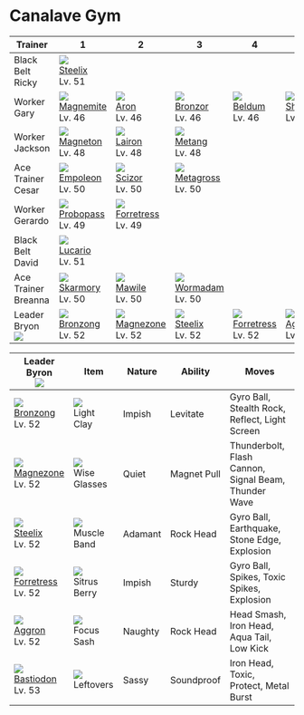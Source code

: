 # Canalave Gym

Trainer                    | 1                                   | 2                                    | 3                                   | 4                                    | 5                                  | 6                                   | 
---                        | ---                                 | ---                                  | ---                                 | ---                                  | ---                                | ---                                 | 
Black Belt Ricky           | ![][208]<br> [Steelix]<br> Lv. 51   | &nbsp;                               | &nbsp;                              | &nbsp;                               | &nbsp;                             | &nbsp;                              | 
Worker Gary                | ![][081]<br> [Magnemite]<br> Lv. 46 | ![][304]<br> [Aron]<br> Lv. 46       | ![][436]<br> [Bronzor]<br> Lv. 46   | ![][374]<br> [Beldum]<br> Lv. 46     | ![][410]<br> [Shieldon]<br> Lv. 46 | &nbsp;                              | 
Worker Jackson             | ![][082]<br> [Magneton]<br> Lv. 48  | ![][305]<br> [Lairon]<br> Lv. 48     | ![][375]<br> [Metang]<br> Lv. 48    | &nbsp;                               | &nbsp;                             | &nbsp;                              | 
Ace Trainer Cesar          | ![][395]<br> [Empoleon]<br> Lv. 50  | ![][212]<br> [Scizor]<br> Lv. 50     | ![][376]<br> [Metagross]<br> Lv. 50 | &nbsp;                               | &nbsp;                             | &nbsp;                              | 
Worker Gerardo             | ![][476]<br> [Probopass]<br> Lv. 49 | ![][205]<br> [Forretress]<br> Lv. 49 | &nbsp;                              | &nbsp;                               | &nbsp;                             | &nbsp;                              | 
Black Belt David           | ![][448]<br> [Lucario]<br> Lv. 51   | &nbsp;                               | &nbsp;                              | &nbsp;                               | &nbsp;                             | &nbsp;                              | 
Ace Trainer Breanna        | ![][227]<br> [Skarmory]<br> Lv. 50  | ![][303]<br> [Mawile]<br> Lv. 50     | ![][413]<br> [Wormadam]<br> Lv. 50  | &nbsp;                               | &nbsp;                             | &nbsp;                              | 
Leader Bryon<br>![][byron] | ![][437]<br> [Bronzong]<br> Lv. 52  | ![][462]<br> [Magnezone]<br> Lv. 52  | ![][208]<br> [Steelix]<br> Lv. 52   | ![][205]<br> [Forretress]<br> Lv. 52 | ![][306]<br> [Aggron]<br> Lv. 52   | ![][411]<br> [Bastiodon]<br> Lv. 53 | 

Leader Byron<br>![][byron]           | Item                               | Nature  | Ability     | Moves                                                | 
---                                  | ---                                | ---     | ---         | ---                                                  | 
![][437]<br> [Bronzong]<br> Lv. 52   | ![][light-clay]<br> Light Clay     | Impish  | Levitate    | Gyro Ball, Stealth Rock, Reflect, Light Screen       | 
![][462]<br> [Magnezone]<br> Lv. 52  | ![][wise-glasses]<br> Wise Glasses | Quiet   | Magnet Pull | Thunderbolt, Flash Cannon, Signal Beam, Thunder Wave | 
![][208]<br> [Steelix]<br> Lv. 52    | ![][muscle-band]<br> Muscle Band   | Adamant | Rock Head   | Gyro Ball, Earthquake, Stone Edge, Explosion         | 
![][205]<br> [Forretress]<br> Lv. 52 | ![][sitrus-berry]<br> Sitrus Berry | Impish  | Sturdy      | Gyro Ball, Spikes, Toxic Spikes, Explosion           | 
![][306]<br> [Aggron]<br> Lv. 52     | ![][focus-sash]<br> Focus Sash     | Naughty | Rock Head   | Head Smash, Iron Head, Aqua Tail, Low Kick           | 
![][411]<br> [Bastiodon]<br> Lv. 53  | ![][leftovers]<br> Leftovers       | Sassy   | Soundproof  | Iron Head, Toxic, Protect, Metal Burst               | 

[Magnemite]: ../../pokemon_changes/081/
[Magneton]: ../../pokemon_changes/082/
[Forretress]: ../../pokemon_changes/205/
[Steelix]: ../../pokemon_changes/208/
[Scizor]: ../../pokemon_changes/212/
[Skarmory]: ../../pokemon_changes/227/
[Mawile]: ../../pokemon_changes/303/
[Aron]: ../../pokemon_changes/304/
[Lairon]: ../../pokemon_changes/305/
[Aggron]: ../../pokemon_changes/306/
[Beldum]: ../../pokemon_changes/374/
[Metang]: ../../pokemon_changes/375/
[Metagross]: ../../pokemon_changes/376/
[Empoleon]: ../../pokemon_changes/395/
[Shieldon]: ../../pokemon_changes/410/
[Bastiodon]: ../../pokemon_changes/411/
[Wormadam]: ../../pokemon_changes/413/
[Bronzor]: ../../pokemon_changes/436/
[Bronzong]: ../../pokemon_changes/437/
[Lucario]: ../../pokemon_changes/448/
[Magnezone]: ../../pokemon_changes/462/
[Probopass]: ../../pokemon_changes/476/
[focus-sash]: ../img/items/focus-sash.png
[leftovers]: ../img/items/leftovers.png
[light-clay]: ../img/items/light-clay.png
[muscle-band]: ../img/items/muscle-band.png
[sitrus-berry]: ../img/items/sitrus-berry.png
[wise-glasses]: ../img/items/wise-glasses.png
[081]: ../img/pokemon/081.png
[082]: ../img/pokemon/082.png
[205]: ../img/pokemon/205.png
[208]: ../img/pokemon/208.png
[212]: ../img/pokemon/212.png
[227]: ../img/pokemon/227.png
[303]: ../img/pokemon/303.png
[304]: ../img/pokemon/304.png
[305]: ../img/pokemon/305.png
[306]: ../img/pokemon/306.png
[374]: ../img/pokemon/374.png
[375]: ../img/pokemon/375.png
[376]: ../img/pokemon/376.png
[395]: ../img/pokemon/395.png
[410]: ../img/pokemon/410.png
[411]: ../img/pokemon/411.png
[413]: ../img/pokemon/413.png
[436]: ../img/pokemon/436.png
[437]: ../img/pokemon/437.png
[448]: ../img/pokemon/448.png
[462]: ../img/pokemon/462.png
[476]: ../img/pokemon/476.png
[byron]: ../img/trainer/byron.png
